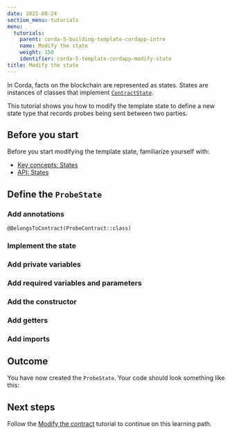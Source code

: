 ```yaml
---
date: 2021-08-24
section_menu: tutorials
menu:
  tutorials:
    parent: corda-5-building-template-cordapp-intro
    name: Modify the state
    weight: 150
    identifier: corda-5-template-cordapp-modify-state
title: Modify the state
---
```


In Corda, facts on the blockchain are represented as states. States are instances of classes that implement [`ContractState`](https://docs.corda.net/docs/corda-os/4.8/api-states.html#contractstate).  

This tutorial shows you how to modify the template state to define a new state type that records probes being sent between two parties.

## Before you start

Before you start modifying the template state, familiarize yourself with:

* [Key concepts: States](XXX)
* [API: States](https://docs.corda.net/docs/corda-os/4.8/api-states.html#contractstate)

<!-- In some places I'm adding full links to 4.8 docs. These must be replaced with relative links before release, but I wanted to note the pages for now.  -->

## Define the `ProbeState`

<!-- Explain in small chunks, with code snippets in each section, how to define the state. I'm following the general steps from 4.8, but I don't think all of these things are present in the `ProbeState`. -->

### Add annotations

`@BelongsToContract(ProbeContract::class)`

### Implement the state

### Add private variables

### Add required variables and parameters

### Add the constructor

### Add getters

### Add imports

## Outcome

You have now created the `ProbeState`. Your code should look something like this:

<!-- Insert code sample.-->

## Next steps

Follow the [Modify the contract](modify-contract.md) tutorial to continue on this learning path.
